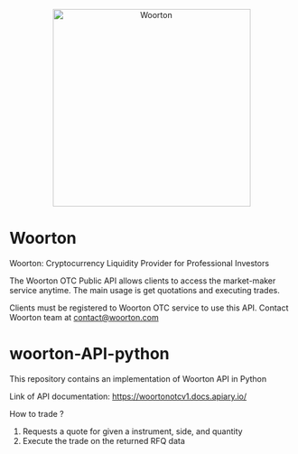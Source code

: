 <p align="center">
  <img src=https://static.wixstatic.com/media/1bdd62_4f8f12adc705402a8ccbda80da49d6ae~mv2_d_2000_2000_s_2.png width="350" title="Woorton">
</p>

# Woorton
Woorton: Cryptocurrency Liquidity Provider for Professional Investors

The Woorton OTC Public API allows clients to access the market-maker service anytime. 
The main usage is get quotations and executing trades. 

Clients must be registered to Woorton OTC service to use this API. Contact Woorton team at contact@woorton.com

# woorton-API-python
This repository contains an implementation of Woorton API in Python

Link of API documentation: https://woortonotcv1.docs.apiary.io/

How to trade ?
1. Requests a quote for given a instrument, side, and quantity
2. Execute the trade on the returned RFQ data